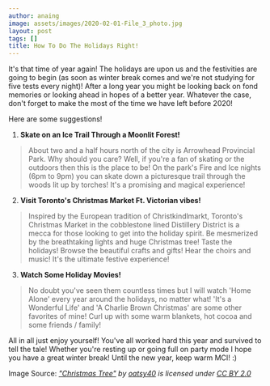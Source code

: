 ```yaml
---
author: anaing
image: assets/images/2020-02-01-File_3_photo.jpg
layout: post
tags: []
title: How To Do The Holidays Right!
---
```


It's that time of year again! The holidays are upon us and the
festivities are going to begin (as soon as winter break comes and we're
not studying for five tests every night)! After a long year you might be
looking back on fond memories or looking ahead in hopes of a better
year. Whatever the case, don't forget to make the most of the time we
have left before 2020!

Here are some suggestions!

1.  **Skate on an Ice Trail Through a Moonlit Forest!**

> About two and a half hours north of the city is Arrowhead Provincial
> Park. Why should you care? Well, if you're a fan of skating or the
> outdoors then this is the place to be! On the park's Fire and Ice
> nights (6pm to 9pm) you can skate down a picturesque trail through the
> woods lit up by torches! It's a promising and magical experience!

2.  **Visit Toronto's Christmas Market Ft. Victorian vibes!**

> Inspired by the European tradition of Christkindlmarkt, Toronto's
> Christmas Market in the cobblestone lined Distillery District is a
> mecca for those looking to get into the holiday spirit. Be mesmerized
> by the breathtaking lights and huge Christmas tree! Taste the
> holidays! Browse the beautiful crafts and gifts! Hear the choirs and
> music! It's the ultimate festive experience!

3.  **Watch Some Holiday Movies!**

> No doubt you've seen them countless times but I will watch 'Home
> Alone' every year around the holidays, no matter what! 'It\'s a
> Wonderful Life' and 'A Charlie Brown Christmas' are some other
> favorites of mine! Curl up with some warm blankets, hot cocoa and some
> friends / family!

All in all just enjoy yourself! You've all worked hard this year and
survived to tell the tale! Whether you're resting up or going full on
party mode I hope you have a great winter break! Until the new year,
keep warm MCI! :)

Image Source: *[\"Christmas
Tree\"](https://www.flickr.com/photos/68089229@N06/22961506443) by
[oatsy40](https://www.flickr.com/photos/68089229@N06) is licensed under
[CC BY 2.0
](https://creativecommons.org/licenses/by/2.0/?ref=ccsearch&atype=rich)*
